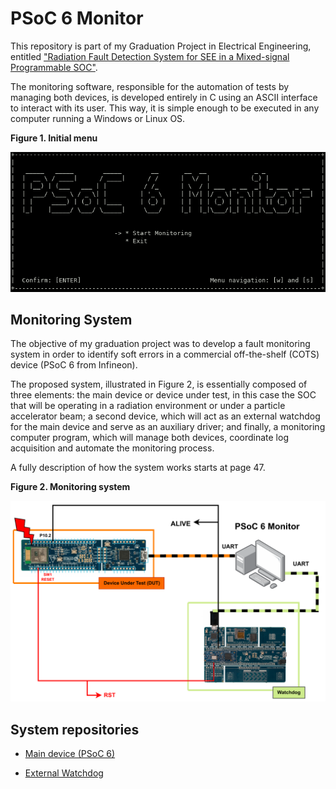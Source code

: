 # PSoC 6 Monitor

This repository is part of my Graduation Project in Electrical Engineering, entitled ["Radiation Fault Detection System for SEE in a Mixed-signal Programmable SOC"](doc/graduation_thesis.pdf).

The monitoring software, responsible for the automation of tests by managing both devices, is developed entirely in C using an ASCII interface to interact with its user. This way, it is simple enough to be executed in any computer running a Windows or Linux OS.

**Figure 1. Initial menu**

![Initial Menu](doc/imgs/initial_menu.png)

## Monitoring System

The objective of my graduation project was to develop a fault monitoring system
in order to identify soft errors in a commercial off-the-shelf (COTS) device (PSoC 6 from Infineon).

The proposed system, illustrated in Figure 2, is essentially composed of three elements: the main device or
device under test, in this case the SOC that will be operating in a radiation environment or under
a particle accelerator beam; a second device, which will act as an external watchdog for the main
device and serve as an auxiliary driver; and finally, a monitoring computer program, which will
manage both devices, coordinate log acquisition and automate the monitoring process.

A fully description of how the system works starts at page 47.

**Figure 2. Monitoring system**

![Monitoring system Menu](doc/imgs/monitoring_system.png)

## System repositories

* [Main device (PSoC 6)](https://github.com/eduardofabbris/error_detection)

* [External Watchdog](https://github.com/eduardofabbris/external_watchdog)

